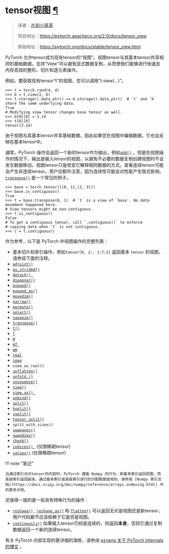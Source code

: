 # tensor视图 [¶](#tensor-views "此标题的永久链接")

> 译者：[片刻小哥哥](https://github.com/jiangzhonglian)
>
> 项目地址：<https://pytorch.apachecn.org/2.0/docs/tensor_view>
>
> 原始地址：<https://pytorch.org/docs/stable/tensor_view.html>


 PyTorch 允许tensor成为现有tensor的“视图”。视图tensor与其基本tensor共享相同的基础数据。支持“View”可以避免显式数据复制，从而使我们能够进行快速且内存高效的整形、切片和逐元素操作。


 例如，要获取现有tensor“t”的视图，您可以调用“t.view(...)”。


```
>>> t = torch.rand(4, 4)
>>> b = t.view(2, 8)
>>> t.storage().data_ptr() == b.storage().data_ptr()  # `t` and `b` share the same underlying data.
True
# Modifying view tensor changes base tensor as well.
>>> b[0][0] = 3.14
>>> t[0][0]
tensor(3.14)

```


 由于视图与其基本tensor共享基础数据，因此如果您在视图中编辑数据，它也会反映在基本tensor中。


 通常，PyTorch 操作会返回一个新的tensor作为输出，例如[`add()`](generated/torch.Tensor.add.html#torch.Tensor.add "torch.Tensor.add") 。但是在视图操作的情况下，输出是输入tensor的视图，以避免不必要的数据复制创建视图时不会发生数据移动，视图tensor只是改变它解释相同数据的方式。查看连续tensor可能会产生非连续tensor。用户应额外注意，因为连续性可能会对性能产生隐式影响。 [`transpose()`](generated/torch.Tensor.transpose.html#torch.Tensor.transpose "torch.Tensor.transpose") 是一个常见的例子。


```
>>> base = torch.tensor([[0, 1],[2, 3]])
>>> base.is_contiguous()
True
>>> t = base.transpose(0, 1)  # `t` is a view of `base`. No data movement happened here.
# View tensors might be non-contiguous.
>>> t.is_contiguous()
False
# To get a contiguous tensor, call `.contiguous()` to enforce
# copying data when `t` is not contiguous.
>>> c = t.contiguous()

```


 作为参考，以下是 PyTorch 中视图操作的完整列表：



* 基本切片和索引操作，例如`tensor[0, 2:, 1:7:2]` 返回基本 `tensor` 的视图，请参阅下面的注释。
* [`adjoint()`](generated/torch.Tensor.adjoint.html#torch.Tensor.adjoint "torch.Tensor.adjoint")
* [`as_strided()`](generated/torch.Tensor.as_strided.html#torch.Tensor.as_strided "torch.Tensor.as_strided")
* [`detach() `](generated/torch.Tensor.detach.html#torch.Tensor.detach "torch.Tensor.detach")
* [`diagonal()`](generated/torch.Tensor.diagonal.html#torch.Tensor.diagonal "torch.Tensor.diagonal")
* [`expand()`](generated/torch.Tensor.expand.html#torch.Tensor.expand "torch.Tensor.expand")
* [`expand_as()`](generated/torch.Tensor.expand_as.html#torch.Tensor.expand_as“torch.Tensor.expand_as”)
* [`movedim()`](generated/torch.Tensor.movedim.html#torch.Tensor.movedim“火炬.Tensor.movedim")
* [`narrow()`](generated/torch.Tensor.narrow.html#torch.Tensor.narrow "torch.Tensor.narrow")
* [`permute()`](generated/torch.Tensor.permute.html#torch.Tensor.permute "torch.Tensor.permute")
* [`select()`](generated/torch.Tensor.select.html#torch.Tensor.select "torch.Tensor.select ")
* [`squeeze()`](generated/torch.Tensor.squeeze.html#torch.Tensor.squeeze "torch.Tensor.squeeze")
* [`transpose()`](generated/torch.Tensor.transpose.html#torch.Tensor.transpose "torch.Tensor.transpose")
* [`t()`](generated/torch.Tensor.t.html#torch.Tensor.t "torch.Tensor.t")
* [ `T`](tensors.html#torch.Tensor.T "torch.Tensor.T")
* [`H`](tensors.html#torch.Tensor.H "torch.Tensor.H")
* [`mT `](tensors.html#torch.Tensor.mT "torch.Tensor.mT")
* [`mH`](tensors.html#torch.Tensor.mH "torch.Tensor.mH")
* [`real`](generated/torch.Tensor.real.html#torch.Tensor.real "torch.Tensor.real")
* [`imag`](generated/torch.Tensor.imag.html#torch.Tensor.imag"torch.Tensor.imag")
* `view_as_real()`
* [`unflatten()`](generated/torch.Tensor.unflatten.html#torch.Tensor.unflatten "torch.Tensor.unflatten")
* [`unfold ()`](generated/torch.Tensor.unfold.html#torch.Tensor.unfold "torch.Tensor.unfold")
* [`unsqueeze()`](generated/torch.Tensor.unsqueeze.html#torch.Tensor.unsqueeze "torch.Tensor.unsqueeze")
* [`view()`](generated/torch.Tensor.view.html#torch.Tensor.view "torch.Tensor.view")
* [`view_as() `](generated/torch.Tensor.view_as.html#torch.Tensor.view_as "torch.Tensor.view_as")
* [`unbind()`](generated/torch.Tensor.unbind.html#torch.Tensor.unbind "torch.Tensor.unbind")
* [`split()`](generated/torch.Tensor.split.html#torch.Tensor.split "torch.Tensor.split")
* [`hsplit()`](generated/torch.Tensor.hsplit.html#torch.Tensor.hsplit "torch.Tensor.hsplit")
* [`vsplit()`](generated/torch.Tensor.vsplit.html#torch.Tensor.vsplit "torch.Tensor.vsplit")
* [`tensor_split()`](generated/torch.Tensor.tensor_split.html#torch.Tensor.tensor_split "torch.Tensor.tensor_split")
* `split_with_sizes()`
* [ `swapaxes()`](generated/torch.Tensor.swapaxes.html#torch.Tensor.swapaxes "torch.Tensor.swapaxes")
* [`swapdims()`](generated/torch.Tensor.swapdims.html#torch.Tensor.swapdims "torch.Tensor.swapdims")
* [`chunk()`](generated/torch.Tensor.chunk.html#torch.Tensor.chunk "torch.Tensor.chunk")
* [`indices() `](generated/torch.Tensor.indices.html#torch.Tensor.indices "torch.Tensor.indices") (仅限稀疏tensor)
* [`values()`](generated/torch.Tensor.values.html#torch.Tensor.values "torch.Tensor.values") (仅限稀疏tensor)




!!! note "笔记"

    当通过索引访问tensor的内容时，PyTorch 遵循 Numpy 的行为，即基本索引返回视图，而高级索引返回副本。通过基本索引或高级索引进行的分配都是就地的。请参阅 [Numpy 索引文档](https://docs.scipy.org/doc/numpy/reference/arrays.indexing.html) 中的更多示例。


 还值得一提的是一些具有特殊行为的操作：



* [`reshape()`](generated/torch.Tensor.reshape.html#torch.Tensor.reshape "torch.Tensor.reshape") , [`reshape_as()`](generated/torch.Tensor.reshape_as.html#torch.Tensor.reshape_as "torch.Tensor.reshape_as") 和 [`flatten()`](generated/torch.Tensor.flatten.html#torch.Tensor.flatten "torch.Tensor.flatten") 可以返回无论是视图还是新tensor，用户代码都不应该依赖于它是否是视图。
* [`contigously()`](generated/torch.Tensor.contigulous.html#torch.Tensor.contigulous "torch.Tensor.contigulous ") 如果输入tensor已经是连续的，则返回**本身**，否则它通过复制数据返回一个新的连续tensor。


 有关 PyTorch 内部实现的更详细的演练，请参阅 [ezyang 关于 PyTorch Internals 的博文](http://blog.ezyang.com/2019/05/pytorch-internals/) 。